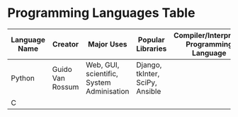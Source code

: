 # Programming Languages Table

| Language Name | Creator | Major Uses | Popular Libraries | Compiler/Interpreter Programming Language | Job and Salaries |
| ------------- | ------- | ---------- | ----------------- | ----------------------------------------- | ---------------- |
| Python | Guido Van Rossum | Web, GUI, scientific, System Adminisation | Django, tkInter, SciPy, Ansible |
| C | | | | | | 
